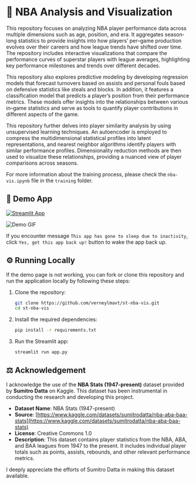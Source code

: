 # 🏀 NBA Analysis and Visualization

This repository focuses on analyzing NBA player performance data across multiple dimensions such as age, position, and era. It aggregates season‐long statistics to provide insights into how players’ per–game production evolves over their careers and how league trends have shifted over time. The repository includes interactive visualizations that compare the performance curves of superstar players with league averages, highlighting key performance milestones and trends over different decades.

This repository also explores predictive modeling by developing regression models that forecast turnovers based on assists and personal fouls based on defensive statistics like steals and blocks. In addition, it features a classification model that predicts a player’s position from their performance metrics. These models offer insights into the relationships between various in–game statistics and serve as tools to quantify player contributions in different aspects of the game.

This repository further delves into player similarity analysis by using unsupervised learning techniques. An autoencoder is employed to compress the multidimensional statistical profiles into latent representations, and nearest neighbor algorithms identify players with similar performance profiles. Dimensionality reduction methods are then used to visualize these relationships, providing a nuanced view of player comparisons across seasons.

For more information about the training process, please check the `nba-vis.ipynb` file in the `training` folder.

## 🎈 Demo App

[![Streamlit App](https://static.streamlit.io/badges/streamlit_badge_black_white.svg)](https://verneylogyt-nba-vis.streamlit.app/)

![Demo GIF](https://github.com/verneylmavt/st-nba-vis/blob/main/assets/demo.gif)

If you encounter message `This app has gone to sleep due to inactivity`, click `Yes, get this app back up!` button to wake the app back up.

## ⚙️ Running Locally

If the demo page is not working, you can fork or clone this repository and run the application locally by following these steps:

<!-- ### Prerequisites

Ensure you have the following installed:

- Python 3.8 or later
- pip (Python Package Installer)

### Installation Steps -->

1. Clone the repository:

   ```bash
   git clone https://github.com/verneylmavt/st-nba-vis.git
   cd st-nba-vis
   ```

2. Install the required dependencies:

   ```bash
   pip install -r requirements.txt
   ```

3. Run the Streamlit app:
   ```bash
   streamlit run app.py
   ```

## ⚖️ Acknowledgement

I acknowledge the use of the **NBA Stats (1947-present)** dataset provided by **Sumitro Datta** on Kaggle. This dataset has been instrumental in conducting the research and developing this project.

- **Dataset Name**: NBA Stats (1947-present)
- **Source**: [https://www.kaggle.com/datasets/sumitrodatta/nba-aba-baa-stats](https://www.kaggle.com/datasets/sumitrodatta/nba-aba-baa-stats)
- **License**: Creative Commons 1.0
- **Description**: This dataset contains player statistics from the NBA, ABA, and BAA leagues from 1947 to the present. It includes individual player totals such as points, assists, rebounds, and other relevant performance metrics.

I deeply appreciate the efforts of Sumitro Datta in making this dataset available.
